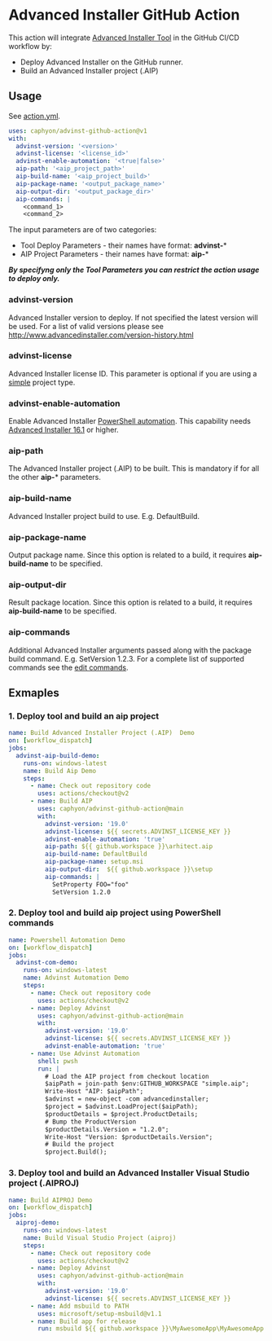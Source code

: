 # Advanced Installer GitHub Action

This action will integrate [Advanced Installer Tool](https://www.advancedinstaller.com) in the GitHub CI/CD workflow by:
* Deploy Advanced Installer on the GitHub runner.
* Build an Advanced Installer project (.AIP)

## Usage

See [action.yml](action.yml).

```yml
uses: caphyon/advinst-github-action@v1
with:
  advinst-version: '<version>'
  advinst-license: '<license_id>'
  advinst-enable-automation: '<true|false>'
  aip-path: '<aip_project_path>'
  aip-build-name: '<aip_project_build>'
  aip-package-name: '<output_package_name>'
  aip-output-dir: '<output_package_dir>'
  aip-commands: |
    <command_1>
    <command_2>
```

The input parameters are of two categories:
* Tool Deploy Parameters - their names have format: **advinst-***
* AIP Project Parameters - their names have format: **aip-***

***By specifyng only the Tool Parameters you can restrict the action usage to deploy only.***

### advinst-version

Advanced Installer version to deploy. If not specified the latest version will be used. For a list of valid versions please see http://www.advancedinstaller.com/version-history.html

### advinst-license

Advanced Installer license ID. This parameter is optional if you are using a [simple](https://www.advancedinstaller.com/user-guide/tutorial-simple.html) project type.

### advinst-enable-automation

Enable Advanced Installer [PowerShell automation](https://www.advancedinstaller.com/user-guide/powershell-automation.html). This capability needs [Advanced Installer 16.1](https://www.advancedinstaller.com/release-16.1.html) or higher.

### aip-path

The Advanced Installer project (.AIP) to be built. This is mandatory if for all the other **aip-*** parameters.

### aip-build-name

Advanced Installer project build to use. E.g. DefaultBuild.

### aip-package-name

Output package name. Since this option is related to a build, it requires **aip-build-name** to be specified.

### aip-output-dir

Result package location. Since this option is related to a build, it requires **aip-build-name** to be specified.

### aip-commands

Additional Advanced Installer arguments passed along with the package build command. E.g. SetVersion 1.2.3. For a complete list of supported commands see the [edit commands](https://www.advancedinstaller.com/user-guide/command-line-editing.html).

## Exmaples

### 1. Deploy tool and build an aip project

```yml
name: Build Advanced Installer Project (.AIP)  Demo
on: [workflow_dispatch]
jobs:
  advinst-aip-build-demo:
    runs-on: windows-latest
    name: Build Aip Demo
    steps:
      - name: Check out repository code
        uses: actions/checkout@v2
      - name: Build AIP
        uses: caphyon/advinst-github-action@main
        with:
          advinst-version: '19.0'
          advinst-license: ${{ secrets.ADVINST_LICENSE_KEY }}
          advinst-enable-automation: 'true'
          aip-path: ${{ github.workspace }}\arhitect.aip
          aip-build-name: DefaultBuild
          aip-package-name: setup.msi
          aip-output-dir:  ${{ github.workspace }}\setup
          aip-commands: |
            SetProperty FOO="foo"
            SetVersion 1.2.0
```

### 2. Deploy tool and build aip project using PowerShell commands

```yml
name: Powershell Automation Demo
on: [workflow_dispatch]
jobs:
  advinst-com-demo:
    runs-on: windows-latest
    name: Advinst Automation Demo
    steps:
      - name: Check out repository code
        uses: actions/checkout@v2
      - name: Deploy Advinst
        uses: caphyon/advinst-github-action@main
        with:
          advinst-version: '19.0'
          advinst-license: ${{ secrets.ADVINST_LICENSE_KEY }}
          advinst-enable-automation: 'true'
      - name: Use Advinst Automation
        shell: pwsh
        run: |
          # Load the AIP project from checkout location
          $aipPath = join-path $env:GITHUB_WORKSPACE "simple.aip";
          Write-Host "AIP: $aipPath";
          $advinst = new-object -com advancedinstaller;
          $project = $advinst.LoadProject($aipPath);
          $productDetails = $project.ProductDetails;
          # Bump the ProductVersion
          $productDetails.Version = "1.2.0";
          Write-Host "Version: $productDetails.Version";
          # Build the project
          $project.Build();
```

### 3. Deploy tool and build an Advanced Installer Visual Studio project (.AIPROJ)

```yml
name: Build AIPROJ Demo
on: [workflow_dispatch]
jobs:
  aiproj-demo:
    runs-on: windows-latest
    name: Build Visual Studio Project (aiproj)
    steps:
      - name: Check out repository code
        uses: actions/checkout@v2
      - name: Deploy Advinst
        uses: caphyon/advinst-github-action@main
        with:
          advinst-version: '19.0'
          advinst-license: ${{ secrets.ADVINST_LICENSE_KEY }}
      - name: Add msbuild to PATH
        uses: microsoft/setup-msbuild@v1.1
      - name: Build app for release
        run: msbuild ${{ github.workspace }}\MyAwesomeApp\MyAwesomeApp.sln
```

